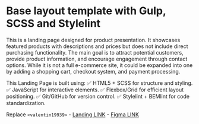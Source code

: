 # Base layout template with Gulp, SCSS and Stylelint
This is a landing page designed for product presentation. It showcases featured products with descriptions and prices but does not include direct purchasing functionality. The main goal is to attract potential customers, provide product information, and encourage engagement through contact options. While it is not a full e-commerce site, it could be expanded into one by adding a shopping cart, checkout system, and payment processing.

This Landing Page is built using:
✅ HTML5 + SCSS for structure and styling.
✅ JavaScript for interactive elements.
✅ Flexbox/Grid for efficient layout positioning.
✅ Git/GitHub for version control.
✅ Stylelint + BEMlint for code standardization.

Replace `<valentin19939>`
    - [Landing LINK](https://valentin19939.github.io/Valentyn-Landing-Page/)
    - [Figma LINK](https://www.figma.com/design/DtkQmQ797hk0nI4KfMi2Uq/BOSE-New-Version)
    
